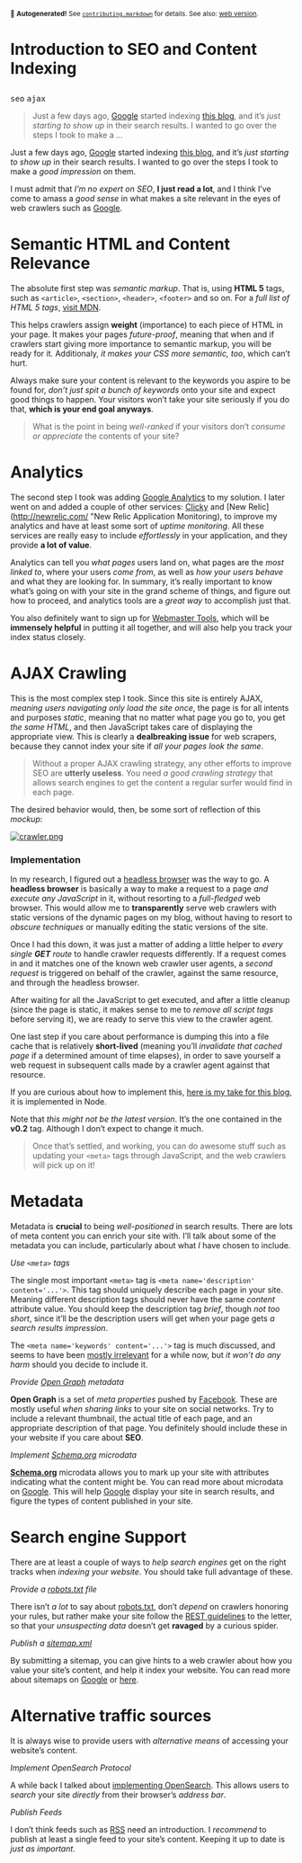 <sub>&#x1F6A8; <strong>Autogenerated!</strong> See <a href="https://github.com/ponyfoo/articles/tree/noindex/contributing.markdown"><code>contributing.markdown</code></a> for details. See also: <a href="https://ponyfoo.com/articles/introduction-to-seo-and-content-indexing">web version</a>.</sub>

<a href="https://ponyfoo.com/articles/introduction-to-seo-and-content-indexing"><div></div></a>

<h1><p>Introduction to SEO and Content Indexing</p></h1>

<p><kbd>seo</kbd> <kbd>ajax</kbd></p>

<blockquote><p>Just a few days ago, <a href="http://google.com/" target="_blank">Google</a> started indexing <a href="http://blog.ponyfoo.com/" target="_blank">this blog</a>, and it&#x2019;s <em>just starting to show up</em> in their search results. I wanted to go over the steps I took to make a <em>&#x2026;</em></p></blockquote>

<div><p>Just a few days ago, <a href="http://google.com/" target="_blank">Google</a> started indexing <a href="http://blog.ponyfoo.com/" target="_blank">this blog</a>, and it&#x2019;s <em>just starting to show up</em> in their search results. I wanted to go over the steps I took to make a <em>good impression</em> on them.</p></div>

<div></div>

<div><p>I must admit that <em>I&#x2019;m no expert on SEO</em>, <strong>I just read a lot</strong>, and I think I&#x2019;ve come to amass a <em>good sense</em> in what makes a site relevant in the eyes of web crawlers such as <a href="http://google.com/" target="_blank">Google</a>.</p></div>

<div><h1 id="semantic-html-and-content-relevance">Semantic HTML and Content Relevance</h1> <p>The absolute first step was <em>semantic markup</em>. That is, using <strong>HTML 5</strong> tags, such as <code class="md-code md-code-inline">&lt;article&gt;</code>, <code class="md-code md-code-inline">&lt;section&gt;</code>, <code class="md-code md-code-inline">&lt;header&gt;</code>, <code class="md-code md-code-inline">&lt;footer&gt;</code> and so on. For a <em>full list of HTML 5 tags</em>, <a href="https://developer.mozilla.org/en-US/docs/HTML/HTML5/HTML5_element_list" target="_blank" aria-label="HTML 5 Tag List">visit MDN</a>.</p> <p>This helps crawlers assign <strong>weight</strong> (importance) to each piece of HTML in your page. It makes your pages <em>future-proof</em>, meaning that when and if crawlers start giving more importance to semantic markup, you will be ready for it. Additionaly, <em>it makes your CSS more semantic, too</em>, which can&#x2019;t hurt.</p> <p>Always make sure your content is relevant to the keywords you aspire to be found for, <em>don&#x2019;t just spit a bunch of keywords</em> onto your site and expect good things to happen. Your visitors won&#x2019;t take your site seriously if you do that, <strong>which is your end goal anyways</strong>.</p> <blockquote> <p>What is the point in being <em>well-ranked</em> if your visitors don&#x2019;t <em>consume or appreciate</em> the contents of your site?</p> </blockquote> <h1 id="analytics">Analytics</h1> <p>The second step I took was adding <a href="http://www.google.com/analytics/" target="_blank" aria-label="Google Web Analytics">Google Analytics</a> to my solution. I later went on and added a couple of other services: <a href="http://clicky.com/" target="_blank" aria-label="Clicky Web Analytics">Clicky</a> and [New Relic](<a href="http://newrelic.com/" target="_blank">http://newrelic.com/</a> &quot;New Relic Application Monitoring), to improve my analytics and have at least some sort of <em>uptime monitoring</em>. All these services are really easy to include <em>effortlessly</em> in your application, and they provide <strong>a lot of value</strong>.</p> <p>Analytics can tell you <em>what pages</em> users land on, what pages are the <em>most linked to</em>, where your users <em>come from</em>, as well as <em>how your users behave</em> and what they are looking for. In summary, it&#x2019;s really important to know what&#x2019;s going on with your site in the grand scheme of things, and figure out how to proceed, and analytics tools are a <em>great way</em> to accomplish just that.</p> <p>You also definitely want to sign up for <a href="https://www.google.com/webmasters/" target="_blank" aria-label="Google Webmaster Tools">Webmaster Tools</a>, which will be <strong>immensely helpful</strong> in putting it all together, and will also help you track your index status closely.</p> <h1 id="ajax-crawling">AJAX Crawling</h1> <p>This is the most complex step I took. Since this site is entirely AJAX, <em>meaning users navigating only load the site once</em>, the page is for all intents and purposes <em>static</em>, meaning that no matter what page you go to, you get <em>the same HTML</em>, and then JavaScript takes care of displaying the appropriate view. This is clearly a <strong>dealbreaking issue</strong> for web scrapers, because they cannot index your site if <em>all your pages look the same</em>.</p> <blockquote> <p>Without a proper AJAX crawling strategy, any other efforts to improve SEO are <strong>utterly useless</strong>. You need <em>a good crawling strategy</em> that allows search engines to get the content a regular surfer would find in each page.</p> </blockquote> <p>The desired behavior would, then, be some sort of reflection of this <em>mockup</em>:</p> <p><a href="https://i.imgur.com/JdHh6JF.png" target="_blank"><img alt="crawler.png" title="Desired behavior" class="" src="https://i.imgur.com/JdHh6JF.png"></a></p> <h3 id="implementation">Implementation</h3> <p>In my research, I figured out a <a href="http://zombie.labnotes.org/" target="_blank" aria-label="Zombie.js headless browser">headless browser</a> was the way to go. A <strong>headless browser</strong> is basically a way to make a request to a page <em>and execute any JavaScript</em> in it, without resorting to a <em>full-fledged</em> web browser. This would allow me to <strong>transparently</strong> serve web crawlers with static versions of the dynamic pages on my blog, without having to resort to <em>obscure techniques</em> or manually editing the static versions of the site.</p> <p>Once I had this down, it was just a matter of adding a little helper to <em>every single <strong>GET</strong> route</em> to handle crawler requests differently. If a request comes in and it matches one of the known web crawler user agents, a <em>second request</em> is triggered on behalf of the crawler, against the same resource, and through the headless browser.</p> <p>After waiting for all the JavaScript to get executed, and after a little cleanup (since the page is static, it makes sense to me to <em>remove all script tags</em> before serving it), we are ready to serve this view to the crawler agent.</p> <p>One last step if you care about performance is dumping this into a file cache that is relatively <strong>short-lived</strong> (meaning you&#x2019;ll <em>invalidate that cached page</em> if a determined amount of time elapses), in order to save yourself a web request in subsequent calls made by a crawler agent against that resource.</p> <p>If you are curious about how to implement this, <a href="https://github.com/bevacqua/ponyfoo/blob/v0.2/src/logic/zombie.js" target="_blank" aria-label="Crawler AJAX Support Implementation">here is my take for this blog</a>, it is implemented in Node.</p> <p>Note that <em>this might not be the latest version</em>. It&#x2019;s the one contained in the <strong>v0.2</strong> tag. Although I don&#x2019;t expect to change it much.</p> <blockquote> <p>Once that&#x2019;s settled, and working, you can do awesome stuff such as updating your <code class="md-code md-code-inline">&lt;meta&gt;</code> tags through JavaScript, and the web crawlers will pick up on it!</p> </blockquote> <h1 id="metadata">Metadata</h1> <p>Metadata is <strong>crucial</strong> to being <em>well-positioned</em> in search results. There are lots of meta content you can enrich your site with. I&#x2019;ll talk about some of the metadata you can include, particularly about what <em>I</em> have chosen to include.</p> <p><em>Use <code class="md-code md-code-inline">&lt;meta&gt;</code> tags</em></p> <p>The single most important <code class="md-code md-code-inline">&lt;meta&gt;</code> tag is <code class="md-code md-code-inline">&lt;meta name=&apos;description&apos; content=&apos;...&apos;&gt;</code>. This tag should uniquely describe each page in your site. Meaning different description tags should never have the same <em>content</em> attribute value. You should keep the description tag <em>brief</em>, though <em>not too short</em>, since it&#x2019;ll be the description users will get when your page gets <em>a search results impression</em>.</p> <p>The <code class="md-code md-code-inline">&lt;meta name=&apos;keywords&apos; content=&apos;...&apos;&gt;</code> tag is much discussed, and seems to have been <a href="http://googlewebmastercentral.blogspot.com.ar/2009/09/google-does-not-use-keywords-meta-tag.html" target="_blank" aria-label="Google does not use the keywords meta tag">mostly irrelevant</a> for a while now, but <em>it won&#x2019;t do any harm</em> should you decide to include it.</p> <p><em>Provide <a href="http://ogp.me/" target="_blank" aria-label="Open Graph protocol">Open Graph</a> metadata</em></p> <p><strong>Open Graph</strong> is a set of <em>meta properties</em> pushed by <a href="https://developers.facebook.com/" target="_blank" aria-label="Facebook Developers">Facebook</a>. These are mostly useful <em>when sharing links</em> to your site on social networks. Try to include a relevant thumbnail, the actual title of each page, and an appropriate description of that page. You definitely should include these in your website if you care about <strong>SEO</strong>.</p> <p><em>Implement <a href="http://schema.org/" target="_blank" aria-label="Schema.org vocabulary">Schema.org</a> microdata</em></p> <p><strong><a href="http://schema.org/" target="_blank">Schema.org</a></strong> microdata allows you to mark up your site with attributes indicating what the content might be. You can read more about microdata on <a href="http://support.google.com/webmasters/bin/answer.py?hl=en&amp;answer=176035" target="_blank" aria-label="About microdata">Google</a>. This will help <a href="http://google.com/" target="_blank" aria-label="Google Search Engine">Google</a> display your site in search results, and figure the types of content published in your site.</p> <h1 id="search-engine-support">Search engine Support</h1> <p>There are at least a couple of ways to <em>help search engines</em> get on the right tracks when <em>indexing your website</em>. You should take full advantage of these.</p> <p><em>Provide a <a href="http://www.robotstxt.org/" target="_blank" aria-label="robots.txt explained">robots.txt</a> file</em></p> <p>There isn&#x2019;t <em>a lot</em> to say about <a href="http://www.robotstxt.org/" target="_blank" aria-label="robots.txt explained">robots.txt</a>, don&#x2019;t <em>depend</em> on crawlers honoring your rules, but rather make your site follow the <a href="http://en.wikipedia.org/wiki/Representational_state_transfer" target="_blank" aria-label="Representational State Transfer - REST">REST guidelines</a> to the letter, so that your <em>unsuspecting data</em> doesn&#x2019;t get <strong>ravaged</strong> by a curious spider.</p> <p><em>Publish a <a href="http://www.sitemaps.org/" target="_blank" aria-label="sitemaps.org">sitemap.xml</a></em></p> <p>By submitting a sitemap, you can give hints to a web crawler about how you value your site&#x2019;s content, and help it index your website. You can read more about sitemaps on <a href="http://support.google.com/webmasters/bin/answer.py?hl=en&amp;answer=156184" target="_blank" aria-label="About Sitemaps">Google</a> or <a href="http://www.sitemaps.org/" target="_blank" aria-label="sitemaps.org">here</a>.</p> <h1 id="alternative-traffic-sources">Alternative traffic sources</h1> <p>It is always wise to provide users with <em>alternative means</em> of accessing your website&#x2019;s content.</p> <p><em>Implement OpenSearch Protocol</em></p> <p>A while back I talked about <a href="https://ponyfoo.com/2013/02/05/implementing-opensearch" aria-label="Implementing OpenSearch">implementing OpenSearch</a>. This allows users to <em>search</em> your site <em>directly</em> from their browser&#x2019;s <em>address bar</em>.</p> <p><em>Publish Feeds</em></p> <p>I don&#x2019;t think feeds such as <a href="http://en.wikipedia.org/wiki/RSS" target="_blank" aria-label="Really Simple Syndication">RSS</a> need an introduction. I <em>recommend</em> to publish at least a single feed to your site&#x2019;s content. Keeping it up to date is <em>just as important</em>.</p></div>
